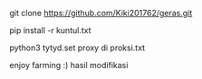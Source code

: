 git clone https://github.com/Kiki201762/geras.git

pip install -r kuntul.txt

python3 tytyd.set proxy di proksi.txt

enjoy farming :)
hasil modifikasi
